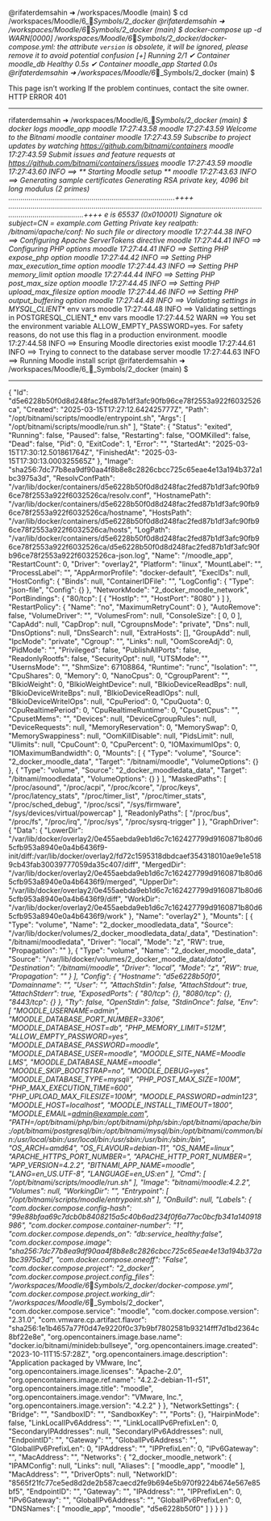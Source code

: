 @rifaterdemsahin ➜ /workspaces/Moodle (main) $ cd /workspaces/Moodle/6_🔣_Symbols/2_docker
@rifaterdemsahin ➜ /workspaces/Moodle/6_🔣_Symbols/2_docker (main) $ docker-compose up -d 
WARN[0000] /workspaces/Moodle/6_🔣_Symbols/2_docker/docker-compose.yml: the attribute `version` is obsolete, it will be ignored, please remove it to avoid potential confusion 
[+] Running 2/1
 ✔ Container moodle_db   Healthy                                                                      0.5s 
 ✔ Container moodle_app  Started                                                                      0.0s 
@rifaterdemsahin ➜ /workspaces/Moodle/6_🔣_Symbols/2_docker (main) $ 

This page isn’t working
If the problem continues, contact the site owner.
HTTP ERROR 401

---
rifaterdemsahin ➜ /workspaces/Moodle/6_🔣_Symbols/2_docker (main) $ docker logs moodle_app
moodle 17:27:43.58 
moodle 17:27:43.59 Welcome to the Bitnami moodle container
moodle 17:27:43.59 Subscribe to project updates by watching https://github.com/bitnami/containers
moodle 17:27:43.59 Submit issues and feature requests at https://github.com/bitnami/containers/issues
moodle 17:27:43.59 
moodle 17:27:43.60 INFO  ==> ** Starting Moodle setup **
moodle 17:27:43.63 INFO  ==> Generating sample certificates
Generating RSA private key, 4096 bit long modulus (2 primes)
..................................................................................++++
..................................................................................................................................................................++++
e is 65537 (0x010001)
Signature ok
subject=CN = example.com
Getting Private key
realpath: /bitnami/apache/conf: No such file or directory
moodle 17:27:44.38 INFO  ==> Configuring Apache ServerTokens directive
moodle 17:27:44.41 INFO  ==> Configuring PHP options
moodle 17:27:44.41 INFO  ==> Setting PHP expose_php option
moodle 17:27:44.42 INFO  ==> Setting PHP max_execution_time option
moodle 17:27:44.43 INFO  ==> Setting PHP memory_limit option
moodle 17:27:44.44 INFO  ==> Setting PHP post_max_size option
moodle 17:27:44.45 INFO  ==> Setting PHP upload_max_filesize option
moodle 17:27:44.46 INFO  ==> Setting PHP output_buffering option
moodle 17:27:44.48 INFO  ==> Validating settings in MYSQL_CLIENT_* env vars
moodle 17:27:44.48 INFO  ==> Validating settings in POSTGRESQL_CLIENT_* env vars
moodle 17:27:44.52 WARN  ==> You set the environment variable ALLOW_EMPTY_PASSWORD=yes. For safety reasons, do not use this flag in a production environment.
moodle 17:27:44.58 INFO  ==> Ensuring Moodle directories exist
moodle 17:27:44.61 INFO  ==> Trying to connect to the database server
moodle 17:27:44.63 INFO  ==> Running Moodle install script
@rifaterdemsahin ➜ /workspaces/Moodle/6_🔣_Symbols/2_docker (main) $ 

---

{
    "Id": "d5e6228b50f0d8d248fac2fed87b1df3afc90fb96ce78f2553a922f6032526ca",
    "Created": "2025-03-15T17:27:12.642425777Z",
    "Path": "/opt/bitnami/scripts/moodle/entrypoint.sh",
    "Args": [
        "/opt/bitnami/scripts/moodle/run.sh"
    ],
    "State": {
        "Status": "exited",
        "Running": false,
        "Paused": false,
        "Restarting": false,
        "OOMKilled": false,
        "Dead": false,
        "Pid": 0,
        "ExitCode": 1,
        "Error": "",
        "StartedAt": "2025-03-15T17:30:12.501861764Z",
        "FinishedAt": "2025-03-15T17:30:13.000325565Z"
    },
    "Image": "sha256:7dc77b8ea9df90aa4f8b8e8c2826cbcc725c65eae4e13a194b372a1bc3975a3d",
    "ResolvConfPath": "/var/lib/docker/containers/d5e6228b50f0d8d248fac2fed87b1df3afc90fb96ce78f2553a922f6032526ca/resolv.conf",
    "HostnamePath": "/var/lib/docker/containers/d5e6228b50f0d8d248fac2fed87b1df3afc90fb96ce78f2553a922f6032526ca/hostname",
    "HostsPath": "/var/lib/docker/containers/d5e6228b50f0d8d248fac2fed87b1df3afc90fb96ce78f2553a922f6032526ca/hosts",
    "LogPath": "/var/lib/docker/containers/d5e6228b50f0d8d248fac2fed87b1df3afc90fb96ce78f2553a922f6032526ca/d5e6228b50f0d8d248fac2fed87b1df3afc90fb96ce78f2553a922f6032526ca-json.log",
    "Name": "/moodle_app",
    "RestartCount": 0,
    "Driver": "overlay2",
    "Platform": "linux",
    "MountLabel": "",
    "ProcessLabel": "",
    "AppArmorProfile": "docker-default",
    "ExecIDs": null,
    "HostConfig": {
        "Binds": null,
        "ContainerIDFile": "",
        "LogConfig": {
            "Type": "json-file",
            "Config": {}
        },
        "NetworkMode": "2_docker_moodle_network",
        "PortBindings": {
            "80/tcp": [
                {
                    "HostIp": "",
                    "HostPort": "8080"
                }
            ]
        },
        "RestartPolicy": {
            "Name": "no",
            "MaximumRetryCount": 0
        },
        "AutoRemove": false,
        "VolumeDriver": "",
        "VolumesFrom": null,
        "ConsoleSize": [
            0,
            0
        ],
        "CapAdd": null,
        "CapDrop": null,
        "CgroupnsMode": "private",
        "Dns": null,
        "DnsOptions": null,
        "DnsSearch": null,
        "ExtraHosts": [],
        "GroupAdd": null,
        "IpcMode": "private",
        "Cgroup": "",
        "Links": null,
        "OomScoreAdj": 0,
        "PidMode": "",
        "Privileged": false,
        "PublishAllPorts": false,
        "ReadonlyRootfs": false,
        "SecurityOpt": null,
        "UTSMode": "",
        "UsernsMode": "",
        "ShmSize": 67108864,
        "Runtime": "runc",
        "Isolation": "",
        "CpuShares": 0,
        "Memory": 0,
        "NanoCpus": 0,
        "CgroupParent": "",
        "BlkioWeight": 0,
        "BlkioWeightDevice": null,
        "BlkioDeviceReadBps": null,
        "BlkioDeviceWriteBps": null,
        "BlkioDeviceReadIOps": null,
        "BlkioDeviceWriteIOps": null,
        "CpuPeriod": 0,
        "CpuQuota": 0,
        "CpuRealtimePeriod": 0,
        "CpuRealtimeRuntime": 0,
        "CpusetCpus": "",
        "CpusetMems": "",
        "Devices": null,
        "DeviceCgroupRules": null,
        "DeviceRequests": null,
        "MemoryReservation": 0,
        "MemorySwap": 0,
        "MemorySwappiness": null,
        "OomKillDisable": null,
        "PidsLimit": null,
        "Ulimits": null,
        "CpuCount": 0,
        "CpuPercent": 0,
        "IOMaximumIOps": 0,
        "IOMaximumBandwidth": 0,
        "Mounts": [
            {
                "Type": "volume",
                "Source": "2_docker_moodle_data",
                "Target": "/bitnami/moodle",
                "VolumeOptions": {}
            },
            {
                "Type": "volume",
                "Source": "2_docker_moodledata_data",
                "Target": "/bitnami/moodledata",
                "VolumeOptions": {}
            }
        ],
        "MaskedPaths": [
            "/proc/asound",
            "/proc/acpi",
            "/proc/kcore",
            "/proc/keys",
            "/proc/latency_stats",
            "/proc/timer_list",
            "/proc/timer_stats",
            "/proc/sched_debug",
            "/proc/scsi",
            "/sys/firmware",
            "/sys/devices/virtual/powercap"
        ],
        "ReadonlyPaths": [
            "/proc/bus",
            "/proc/fs",
            "/proc/irq",
            "/proc/sys",
            "/proc/sysrq-trigger"
        ]
    },
    "GraphDriver": {
        "Data": {
            "LowerDir": "/var/lib/docker/overlay2/0e455aebda9eb1d6c7c162427799d9160871b80d65cfb953a8940e0a4b6436f9-init/diff:/var/lib/docker/overlay2/fd72c1595318dbdcaef354318010ae9e1e5189cb43fab30039777059da35c407/diff",
            "MergedDir": "/var/lib/docker/overlay2/0e455aebda9eb1d6c7c162427799d9160871b80d65cfb953a8940e0a4b6436f9/merged",
            "UpperDir": "/var/lib/docker/overlay2/0e455aebda9eb1d6c7c162427799d9160871b80d65cfb953a8940e0a4b6436f9/diff",
            "WorkDir": "/var/lib/docker/overlay2/0e455aebda9eb1d6c7c162427799d9160871b80d65cfb953a8940e0a4b6436f9/work"
        },
        "Name": "overlay2"
    },
    "Mounts": [
        {
            "Type": "volume",
            "Name": "2_docker_moodledata_data",
            "Source": "/var/lib/docker/volumes/2_docker_moodledata_data/_data",
            "Destination": "/bitnami/moodledata",
            "Driver": "local",
            "Mode": "z",
            "RW": true,
            "Propagation": ""
        },
        {
            "Type": "volume",
            "Name": "2_docker_moodle_data",
            "Source": "/var/lib/docker/volumes/2_docker_moodle_data/_data",
            "Destination": "/bitnami/moodle",
            "Driver": "local",
            "Mode": "z",
            "RW": true,
            "Propagation": ""
        }
    ],
    "Config": {
        "Hostname": "d5e6228b50f0",
        "Domainname": "",
        "User": "",
        "AttachStdin": false,
        "AttachStdout": true,
        "AttachStderr": true,
        "ExposedPorts": {
            "80/tcp": {},
            "8080/tcp": {},
            "8443/tcp": {}
        },
        "Tty": false,
        "OpenStdin": false,
        "StdinOnce": false,
        "Env": [
            "MOODLE_USERNAME=admin",
            "MOODLE_DATABASE_PORT_NUMBER=3306",
            "MOODLE_DATABASE_HOST=db",
            "PHP_MEMORY_LIMIT=512M",
            "ALLOW_EMPTY_PASSWORD=yes",
            "MOODLE_DATABASE_PASSWORD=moodle",
            "MOODLE_DATABASE_USER=moodle",
            "MOODLE_SITE_NAME=Moodle LMS",
            "MOODLE_DATABASE_NAME=moodle",
            "MOODLE_SKIP_BOOTSTRAP=no",
            "MOODLE_DEBUG=yes",
            "MOODLE_DATABASE_TYPE=mysqli",
            "PHP_POST_MAX_SIZE=100M",
            "PHP_MAX_EXECUTION_TIME=600",
            "PHP_UPLOAD_MAX_FILESIZE=100M",
            "MOODLE_PASSWORD=admin123",
            "MOODLE_HOST=localhost",
            "MOODLE_INSTALL_TIMEOUT=1800",
            "MOODLE_EMAIL=admin@example.com",
            "PATH=/opt/bitnami/php/bin:/opt/bitnami/php/sbin:/opt/bitnami/apache/bin:/opt/bitnami/postgresql/bin:/opt/bitnami/mysql/bin:/opt/bitnami/common/bin:/usr/local/sbin:/usr/local/bin:/usr/sbin:/usr/bin:/sbin:/bin",
            "OS_ARCH=amd64",
            "OS_FLAVOUR=debian-11",
            "OS_NAME=linux",
            "APACHE_HTTPS_PORT_NUMBER=",
            "APACHE_HTTP_PORT_NUMBER=",
            "APP_VERSION=4.2.2",
            "BITNAMI_APP_NAME=moodle",
            "LANG=en_US.UTF-8",
            "LANGUAGE=en_US:en"
        ],
        "Cmd": [
            "/opt/bitnami/scripts/moodle/run.sh"
        ],
        "Image": "bitnami/moodle:4.2.2",
        "Volumes": null,
        "WorkingDir": "",
        "Entrypoint": [
            "/opt/bitnami/scripts/moodle/entrypoint.sh"
        ],
        "OnBuild": null,
        "Labels": {
            "com.docker.compose.config-hash": "99e88bfaa69c7dcb0b8408215a5c40b6ad234f0f6a77ac0bcfb341a140918986",
            "com.docker.compose.container-number": "1",
            "com.docker.compose.depends_on": "db:service_healthy:false",
            "com.docker.compose.image": "sha256:7dc77b8ea9df90aa4f8b8e8c2826cbcc725c65eae4e13a194b372a1bc3975a3d",
            "com.docker.compose.oneoff": "False",
            "com.docker.compose.project": "2_docker",
            "com.docker.compose.project.config_files": "/workspaces/Moodle/6_🔣_Symbols/2_docker/docker-compose.yml",
            "com.docker.compose.project.working_dir": "/workspaces/Moodle/6_🔣_Symbols/2_docker",
            "com.docker.compose.service": "moodle",
            "com.docker.compose.version": "2.31.0",
            "com.vmware.cp.artifact.flavor": "sha256:1e1b4657a77f0d47e9220f0c37b9bf7802581b93214fff7d1bd2364c8bf22e8e",
            "org.opencontainers.image.base.name": "docker.io/bitnami/minideb:bullseye",
            "org.opencontainers.image.created": "2023-10-11T15:57:28Z",
            "org.opencontainers.image.description": "Application packaged by VMware, Inc",
            "org.opencontainers.image.licenses": "Apache-2.0",
            "org.opencontainers.image.ref.name": "4.2.2-debian-11-r51",
            "org.opencontainers.image.title": "moodle",
            "org.opencontainers.image.vendor": "VMware, Inc.",
            "org.opencontainers.image.version": "4.2.2"
        }
    },
    "NetworkSettings": {
        "Bridge": "",
        "SandboxID": "",
        "SandboxKey": "",
        "Ports": {},
        "HairpinMode": false,
        "LinkLocalIPv6Address": "",
        "LinkLocalIPv6PrefixLen": 0,
        "SecondaryIPAddresses": null,
        "SecondaryIPv6Addresses": null,
        "EndpointID": "",
        "Gateway": "",
        "GlobalIPv6Address": "",
        "GlobalIPv6PrefixLen": 0,
        "IPAddress": "",
        "IPPrefixLen": 0,
        "IPv6Gateway": "",
        "MacAddress": "",
        "Networks": {
            "2_docker_moodle_network": {
                "IPAMConfig": null,
                "Links": null,
                "Aliases": [
                    "moodle_app",
                    "moodle"
                ],
                "MacAddress": "",
                "DriverOpts": null,
                "NetworkID": "8565f21fc77ce5ed8d2de2b587caecd2fe9b694e5b970f9224b674e567e85bf5",
                "EndpointID": "",
                "Gateway": "",
                "IPAddress": "",
                "IPPrefixLen": 0,
                "IPv6Gateway": "",
                "GlobalIPv6Address": "",
                "GlobalIPv6PrefixLen": 0,
                "DNSNames": [
                    "moodle_app",
                    "moodle",
                    "d5e6228b50f0"
                ]
            }
        }
    }
}